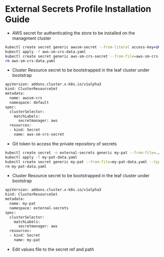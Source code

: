 # External Secrets Profile Installation Guide

- AWS secret for authenticating the store to be installed on the managment cluster

```bash
kubectl create secret generic awssm-secret --from-literal access-key=$KEY --from-literal secret-access-key=$SECRET -n flux-system --dry-run=client -o yaml > aws-sm-crs-data.yaml
kubectl apply -f aws-sm-crs-data.yaml
kubectl create secret generic aws-sm-crs-secret --from-file=aws-sm-crs-data.yaml --type=addons.cluster.x-k8s.io/resource-set
rm aws-sm-crs-data.yaml
```

- Cluster Resource secret to be bootstrapped in the leaf cluster under bootstrap

```bash
apiVersion: addons.cluster.x-k8s.io/v1alpha3
kind: ClusterResourceSet
metadata:
  name: awssm-crs
  namespace: default
spec:
  clusterSelector:
    matchLabels:
      secretmanager: aws
  resources:
  - kind: Secret
    name: aws-sm-crs-secret
```

- Git token to access the private repository of secrets

```bash
kubectl create secret -n external-secrets generic my-pat --from-file=./identity --from-file=./identity.pub --from-file=./known_hosts --dry-run=client -o yaml > my-pat-data.yaml
kubectl apply -f my-pat-data.yaml
kubectl create secret generic my-pat --from-file=my-pat-data.yaml --type=addons.cluster.x-k8s.io/resource-set
rm my-pat-data.yaml
```

- Cluster Resource secret to be bootstrapped in the leaf cluster under bootstrap

```bash
apiVersion: addons.cluster.x-k8s.io/v1alpha3
kind: ClusterResourceSet
metadata:
  name: my-pat
  namespace: external-secrets
spec:
  clusterSelector:
    matchLabels:
      secretmanager: aws
  resources:
  - kind: Secret
    name: my-pat
```

- Edit values file to the secret ref and path